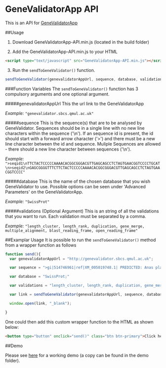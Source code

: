 # GeneValidatorApp API

This is an API for [GeneValidatorApp](http://github.com/IsmailM/GeneValidatorApp)

##Usage
1) Download GeneValidatorApp-API.min.js (located in the build folder)

2) Add the GeneValidatorApp-API.min.js to your HTML

```html
<script type="text/javascript" src="GeneValidatorApp-API.min.js"></script>
```
3) Run the `sendToGeneValidator()` function.

```javascript
sendToGeneValidator(genevalidatorAppUrl, sequence, database, validations)
``` 

###Function Variables
The `sendToGeneValidator()` function has 3 compulsory arguments and one optional argument.

#####genevalidatorAppUrl
This the url link to the GeneValidatorApp

<em>Example:</em> `"genevalidator.sbcs.qmul.ac.uk"`

#####sequence
This is the sequence(s) that are to be analysed by GeneValidator. Sequences should be in a single line with no new line characters within the sequence ('\n'). If an sequence id is present, the id should start with a  forward arrow character ('>') and there must be a new line character between the id and sequence. Muliple Sequences are allowed - there should a new line character between sequences ('\n').

<em>Example:</em> `">seqid1\nTTCTACTCCCCCAAAACACGGCGGGACGTTGAGCAGCCTCTAGTGAACGGTCCCCTGCAT\n>seqid2\nGAGCGGGGTTTCTTCTACTCCCCCAAAACACGGCGGGACGTTGAGCAGCCTCTAGTGAACGGTCCCC"`

#####database
This is the name of the chosen database that you wish GeneValidator to use. Possible options can be seen under 'Advanced Parameters' on the GeneValidatorApp.

<em>Example:</em> `"SwissProt"`

#####validations (Optional Argument)
This is an string of all the validations that you want to run. Each validation must be separated by a comma.

<em>Example:</em> `"length_cluster, length_rank, duplication, gene_merge, multiple_alignment, blast_reading_frame, open_reading_frame"`


##Examplar Usage
It is possible to run the `sendToGeneValidator()` method from a wrapper function as follows

```javascript
function send(){
  var genevalidatorAppUrl = "http://genevalidator.sbcs.qmul.ac.uk";

  var sequence = ">gi|514746961|ref|XM_005019748.1| PREDICTED: Anas platyrhynchos insulin (INS), mRNA\nATGGCTCTCTGGATCCGGTCGCTGCCTCTCCTGGCCCTTCTTGCTCTTTCTGGCCCTGGGATCAGCCACGCAGCTGCCAACCAGCACCTCTGTGGCTCCCACTTGGTTGAGGCTCTCTACCTGGTGTGTGGGGAGCGGGGTTTCTTCTACTCCCCCAAAACACGGCGGGACGTTGAGCAGCCTCTAGTGAACGGTCCCCTGCATGGCGAGGTGGGAGAGCTGCCGTTCCAGCATGAGGAATACCAGAAAGTCAAGCGAGGCATCGTTGAGCAATGCTGTGAAAACCCGTGCTCCCTCTACCAACTGGAAAACTACTGCAACTAG\n>gi|514746961|ref|XM_005019748.1|dup PREDICTED: Anas platyrhynchos insulin (INS), mRNA - Contains a duplication\nATGGCTCTCTGGATCCGGTCGCTGCCTCTCCTGGCCCTTCTTGCTCTTTCTGGCCCTGGGATCAGCCACGCAGCTGCCAACCAGCACCTCTGTGGCTCCCACTTGGTTGAGGCTCTCTACCTGGTGTGTGGGGAGCGGGGTTTCTTCTACTCCCCCAAAACACGGCGGGACGTTGAGCAGCCTCTAGTGAACGGTCCCCTGCATGGCGAGGTGGGAGAGCTGCCGTTCCAGCATGAGGAATACCAGACAGCACCTCTGTGGCTCCCACTTGGTTGAGGCTCTCTACCTGGTGTGTGGGGAGCGGGGTTTCTTCTACTCCCCCAAAACACGGCGGGACGTTGAGCAGCCTCTAGTGAACGGTCCCCTGCATGGCGAGGTGGGAGAGCTGCCGTTCCAGCATGAGGAATACCAGAAAGTCAAGCGAGGCATCGTTGAGCAATGCTGTGAAAACCCGTGCTCCCTCTACCAACTGGAAAACTACTGCAACTAG";

  var database = "SwissProt;"

  var validations = "length_cluster, length_rank, duplication, gene_merge, multiple_alignment, blast_reading_frame, open_reading_frame";

  var link = sendToGeneValidator(genevalidatorAppUrl, sequence, database, validations);

  window.open(link, "_blank");

}
```

One could then add this custom wrapper function to the HTML as shown below:

```html
<button type="button" onclick="send()" class="btn btn-primary">Click here to send</button>
```

##Demo

Please see [here](http://ismailm.github.io/GeneValidatorApp-API/) for a working demo (a copy can be found in the demo folder).
